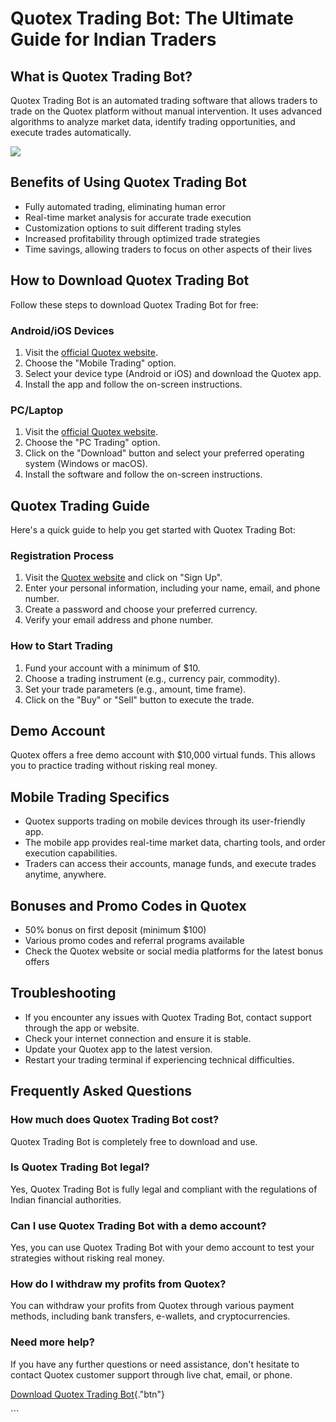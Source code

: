 # Quotex Trading Bot: The Ultimate Guide for Indian Traders

## What is Quotex Trading Bot?

Quotex Trading Bot is an automated trading software that allows traders
to trade on the Quotex platform without manual intervention. It uses
advanced algorithms to analyze market data, identify trading
opportunities, and execute trades automatically.

[![](https://static.quotex.io/files/1_en/300_250.jpg)](https://traff.sbs/brokerqxsignupf)

## Benefits of Using Quotex Trading Bot

-   Fully automated trading, eliminating human error
-   Real-time market analysis for accurate trade execution
-   Customization options to suit different trading styles
-   Increased profitability through optimized trade strategies
-   Time savings, allowing traders to focus on other aspects of their
    lives

## How to Download Quotex Trading Bot

Follow these steps to download Quotex Trading Bot for free:

### Android/iOS Devices

1.  Visit the [official Quotex
    website](\%22https://traff.sbs/quotexonelink\%22).
2.  Choose the "Mobile Trading" option.
3.  Select your device type (Android or iOS) and download the Quotex
    app.
4.  Install the app and follow the on-screen instructions.

### PC/Laptop

1.  Visit the [official Quotex
    website](\%22https://traff.sbs/quotexonelink\%22).
2.  Choose the "PC Trading" option.
3.  Click on the "Download" button and select your preferred
    operating system (Windows or macOS).
4.  Install the software and follow the on-screen instructions.

## Quotex Trading Guide

Here\'s a quick guide to help you get started with Quotex Trading Bot:

### Registration Process

1.  Visit the [Quotex website](\%22https://traff.sbs/quotexonelink\%22)
    and click on "Sign Up".
2.  Enter your personal information, including your name, email, and
    phone number.
3.  Create a password and choose your preferred currency.
4.  Verify your email address and phone number.

### How to Start Trading

1.  Fund your account with a minimum of \$10.
2.  Choose a trading instrument (e.g., currency pair, commodity).
3.  Set your trade parameters (e.g., amount, time frame).
4.  Click on the "Buy" or "Sell" button to execute the
    trade.

## Demo Account

Quotex offers a free demo account with \$10,000 virtual funds. This
allows you to practice trading without risking real money.

## Mobile Trading Specifics

-   Quotex supports trading on mobile devices through its user-friendly
    app.
-   The mobile app provides real-time market data, charting tools, and
    order execution capabilities.
-   Traders can access their accounts, manage funds, and execute trades
    anytime, anywhere.

## Bonuses and Promo Codes in Quotex

-   50% bonus on first deposit (minimum \$100)
-   Various promo codes and referral programs available
-   Check the Quotex website or social media platforms for the latest
    bonus offers

## Troubleshooting

-   If you encounter any issues with Quotex Trading Bot, contact support
    through the app or website.
-   Check your internet connection and ensure it is stable.
-   Update your Quotex app to the latest version.
-   Restart your trading terminal if experiencing technical
    difficulties.

## Frequently Asked Questions

### How much does Quotex Trading Bot cost?

Quotex Trading Bot is completely free to download and use.

### Is Quotex Trading Bot legal?

Yes, Quotex Trading Bot is fully legal and compliant with the
regulations of Indian financial authorities.

### Can I use Quotex Trading Bot with a demo account?

Yes, you can use Quotex Trading Bot with your demo account to test your
strategies without risking real money.

### How do I withdraw my profits from Quotex?

You can withdraw your profits from Quotex through various payment
methods, including bank transfers, e-wallets, and cryptocurrencies.

### Need more help?

If you have any further questions or need assistance, don\'t hesitate to
contact Quotex customer support through live chat, email, or phone.

[Download Quotex Trading
Bot](\%22https://traff.sbs/quotexonelink\%22){."btn"}

\`\`\`

